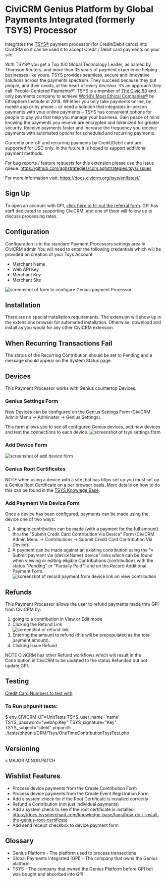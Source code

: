 # CiviCRM Genius Platform by Global Payments Integrated (formerly TSYS) Processor

Integrates the [TSYS®](https://www.tsys.com/) payment processor (for Credit/Debit cards) into CiviCRM so it can be used it to accept Credit / Debit card payments on your site.

With TSYS® you get a Top 100 Global Technology Leader, as named by Thomson Reuters, and more than 35 years of payment experience helping businesses like yours. TSYS provides seamless, secure and innovative solutions across the payments spectrum. They succeed because they put people, and their needs, at the heart of every decision. It’s an approach they call ‘People-Centered Payments®’. TSYS is a member of [The Civic 50](https://www.pointsoflight.org/) and only payments company to achieve [World's Most Ethical Companies®](https://www.worldsmostethicalcompanies.com/honorees/) by Ethisphere Institute in 2018. Whether you only take payments online, by mobile app or by phone – or need a solution that integrates in-person payments with your online payments – TSYS has convenient options for people to pay you that help you manage your business.  Gain peace of mind knowing the payments you receive are encrypted and tokenized for greater security. Receive payments faster and increase the frequency you receive payments with automated options for scheduled and recurring payments.

Currently one-off and recurring payments by Credit/Debit card are supported for USD only.  In the future it is hoped to support additional payment methods.

For bug reports / feature requests for this extension please use the issue queue: https://github.com/aghstrategies/com.aghstrategies.tsys/issues

For more information visit: https://docs.civicrm.org/tsys/en/latest/

## Sign Up
To open an account with GPI, [click here to fill out the referral form](https://asnp.secure.force.com/appref?partnerId=a0F0y00000yu14J). GPI has staff dedicated to supporting CiviCRM, and one of them will follow up to discuss processing rates.

## Configuration
Configuration is in the standard Payment Processors settings area in CiviCRM admin
You will need to enter the following credentials which will be provided on creation of your Tsys Account:

+ Merchant Name
+ Web API Key
+ Merchant Key
+ Merchant Site

![screenshot of form to configure Genius payment Processor](/images/screenToConfigureTSYScredentials.png)

## Installation
There are no special installation requirements.
The extension will show up in the extensions browser for automated installation.
Otherwise, download and install as you would for any other CiviCRM extension.

## When Recurring Transactions Fail
The status of the Recurring Contribution should be set to Pending and a message should appear on the System Status page.

## Devices
This Payment Processor works with Genius countertop Devices.

### Genius Settings Form
New Devices can be configured on the Genius Settings Form (CiviCRM Admin Menu -> Administer -> Genius Settings).

This form allows you to see all configured Genius devices, add new devices and test the connections to each device.
![screenshot of tsys settings form](/images/testDevice.png)

### Add Device Form
![screenshot of add device form](/images/newDevice.png)

### Genius Root Certificates
NOTE when using a device with a site that has https set up you must set up a Genius Root Certificate on a per browser basis. More details on how to do this can be found in the [TSYS Knowlege Base](https://docs.tsysmerchant.com/knowledge-base/faqs/how-do-i-install-the-genius-root-certificate).

### Add Payment Via Device Form
Once a device has been configured, payments can be made using the device one of two ways:
1. A simple contribution can be made (with a payment for the full amount) thru the "Submit Credit Card Contribution Via Device" Form (CiviCRM Admin Menu -> Contributions -> Submit Credit Card Contribution Via Device).
2. A payment can be made against an existing contribution using the "» Submit payment via {deviceName} device" links which can be found when viewing or editing eligible Contributions (contributions with the status "Pending" or "Partially Paid") and on the Record Additional Payment Form.
![screenshot of record payment from device link on view contribution](/images/view.png)

## Refunds
This Payment Processor allows the user to refund payments made thru GPI from CiviCRM by:
1. going to a contribution in View or Edit mode
2. Clicking the Refund Link  
![screenshot of refund link](/images/refundLink.png)
3. Entering the amount to refund (this will be prepopulated as the total payment amount).
4. Clicking Issue Refund

NOTE CiviCRM has other Refund workflows which will result in the Contribution in CiviCRM to be updated to the status Refunded but not update GPI.

## Testing
[Credit Card Numbers to test with](https://docs.tsysmerchant.com/knowledge-base/testing-certification-tools/test-processor)

### To Run phpunit tests:
$ env CIVICRM_UF=UnitTests TSYS_user_name='name' TSYS_password="webApiKey" TSYS_signature="Key" TSYS_subject="siteId" phpunit5 ./tests/phpunit/CRM/Tsys/OneTimeContributionTsysTest.php

## Versioning
v.MAJOR.MINOR.PATCH

## Wishlist Features
+ Process device payments from the Create Contribution Form
+ Process device payments from the Create Event Registration Form
+ Add a system check for if the Root Certificate is installed correctly
+ Refund a Contribution (not just individual payments)
+ Add a system check to see if the root certificate is installed: https://docs.tsysmerchant.com/knowledge-base/faqs/how-do-i-install-the-genius-root-certificate
+ Add send receipt checkbox to device payment form

## Glossary
+ Genius Platform - The platform used to process transactions
+ Global Payments Integrated (GPI) - The company that owns the Genius platform
+ TSYS - The company that owned the Genius Platform before GPI but was bought and absorbed into GPI.
